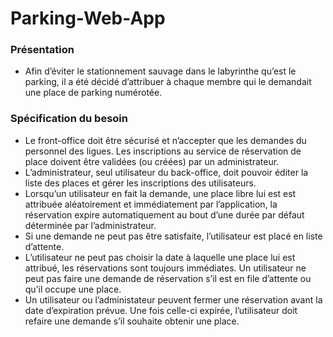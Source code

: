 # Parking-Web-App
### Présentation
* Afin d’éviter le stationnement sauvage dans le labyrinthe qu’est le parking, il a été décidé d’attribuer à chaque membre qui le demandait une place de parking numérotée.

### Spécification du besoin
* Le front-office doit être sécurisé et n’accepter que les demandes du personnel des ligues. Les inscriptions au service de réservation de place doivent être validées (ou créées) par un administrateur.
* L’administrateur, seul utilisateur du back-office, doit pouvoir éditer la liste des places et gérer les inscriptions des utilisateurs.
* Lorsqu’un utilisateur en fait la demande, une place libre lui est est attribuée aléatoirement et immédiatement par l’application, la réservation expire automatiquement au bout d’une durée par défaut déterminée par l’administrateur.
* Si une demande ne peut pas être satisfaite, l’utilisateur est placé en liste d’attente.
* L’utilisateur ne peut pas choisir la date à laquelle une place lui est attribué, les réservations sont toujours immédiates. Un utilisateur ne peut pas faire une demande de réservation s’il est en file d’attente ou qu’il occupe une place.
* Un utilisateur ou l’administateur peuvent fermer une réservation avant la date d’expiration prévue. Une fois celle-ci expirée, l’utilisateur doit refaire une demande s’il souhaite obtenir une place.
